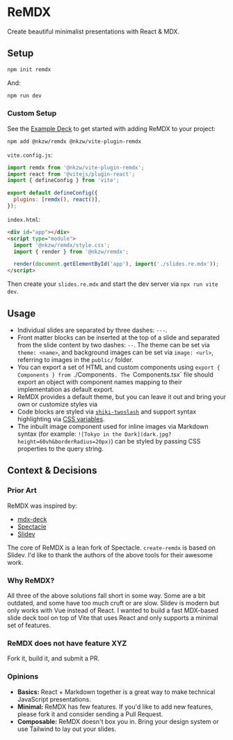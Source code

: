 # ReMDX

Create beautiful minimalist presentations with React & MDX.

## Setup

```bash
npm init remdx
```

And:

```bash
npm run dev
```

### Custom Setup

See the [Example Deck](examples/tokyo) to get started with adding ReMDX to your project:

```bash
npm add @nkzw/remdx @nkzw/vite-plugin-remdx
```

`vite.config.js`:

```js
import remdx from '@nkzw/vite-plugin-remdx';
import react from '@vitejs/plugin-react';
import { defineConfig } from 'vite';

export default defineConfig({
  plugins: [remdx(), react()],
});
```

`index.html`:

```html
<div id="app"></div>
<script type="module">
  import '@nkzw/remdx/style.css';
  import { render } from '@nkzw/remdx';

  render(document.getElementById('app'), import('./slides.re.mdx'));
</script>
```

Then create your `slides.re.mdx` and start the dev server via `npx run vite dev`.

## Usage

- Individual slides are separated by three dashes: `---`.
- Front matter blocks can be inserted at the top of a slide and separated from the slide content by two dashes: `--`. The theme can be set via `theme: <name>`, and background images can be set via `image: <url>`, referring to images in the `public/` folder.
- You can export a set of HTML and custom components using `export { Components } from `./Components`. The `Components.tsx` file should export an object with component names mapping to their implementation as default export.
- ReMDX provides a default theme, but you can leave it out and bring your own or customize styles via
- Code blocks are styled via [`shiki-twoslash`](https://shikijs.github.io/twoslash/) and support syntax highlighting via [CSS variables](https://github.com/cpojer/remdx/blob/main/packages/remdx/style.css#L19-L74).
- The inbuilt image component used for inline images via Markdown syntax (for example: `![Tokyo in the Dark](dark.jpg?height=60vh&borderRadius=20px)`) can be styled by passing CSS properties to the query string.

## Context & Decisions

### Prior Art

ReMDX was inspired by:

- [mdx-deck](https://github.com/jxnblk/mdx-deck)
- [Spectacle](https://github.com/FormidableLabs/spectacle)
- [Slidev](https://github.com/slidevjs/slidev/)

The core of ReMDX is a lean fork of Spectacle. `create-remdx` is based on Slidev. I'd like to thank the authors of the above tools for their awesome work.

### Why ReMDX?

All three of the above solutions fall short in some way. Some are a bit outdated, and some have too much cruft or are slow. Slidev is modern but only works with Vue instead of React. I wanted to build a fast MDX-based slide deck tool on top of Vite that uses React and only supports a minimal set of features.

### ReMDX does not have feature XYZ

Fork it, build it, and submit a PR.

### Opinions

- **Basics:** React + Markdown together is a great way to make technical JavaScript presentations.
- **Minimal:** ReMDX has few features. If you'd like to add new features, please fork it and consider sending a Pull Request.
- **Composable:** ReMDX doesn't box you in. Bring your design system or use Tailwind to lay out your slides.
